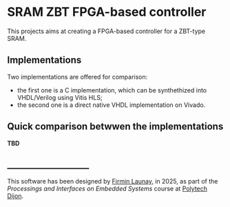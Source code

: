 # SRAM ZBT FPGA-based controller

This projects aims at creating a FPGA-based controller for a ZBT-type SRAM.


## Implementations

Two implementations are offered for comparison:
* the first one is a C implementation, which can be synthethized into VHDL/Verilog using Vitis HLS;
* the second one is a direct native VHDL implementation on Vivado.


## Quick comparison betwwen the implementations

**TBD**


## ___________________

This software has been designed by [Firmin Launay](mailto:Firmin_Launay@etu.u-bourgogne.fr), in 2025, as part of the *Processings and Interfaces on Embedded Systems* course at [Polytech Dijon](https://polytech.ube.fr).

